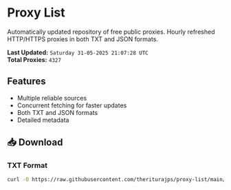 # Proxy List

Automatically updated repository of free public proxies. Hourly refreshed HTTP/HTTPS proxies in both TXT and JSON formats.

**Last Updated:** `Saturday 31-05-2025 21:07:28 UTC`  
**Total Proxies:** `4327`

## Features
- Multiple reliable sources
- Concurrent fetching for faster updates
- Both TXT and JSON formats
- Detailed metadata

## 📥 Download

### TXT Format
```bash
curl -O https://raw.githubusercontent.com/theriturajps/proxy-list/main/proxies.txt